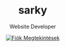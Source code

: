 <h1 align="center">sarky</h1>
<p align="center">Website Developer</p>

<a href="https://github.com/sarkydev">
  <p align="center">
    <img src="https://komarev.com/ghpvc/?username=sarkydev&color=blue" alt="Fiók Megtekintések">
  </p>
</a>
